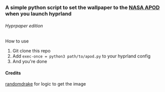 ### A simple python script to set the wallpaper to the [NASA APOD](https://apod.nasa.gov/apod/) when you launch hyprland
###### Hyprpaper edition

How to use
1. Git clone this repo
2. Add `exec-once = python3 path/to/apod.py` to your hyprland config
3. And you're done


#### Credits
[randomdrake](https://github.com/randomdrake/nasa-apod-desktop) for logic to get the image
